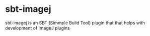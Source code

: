 sbt-imagej
==========

sbt-imagej is an SBT (Simmple Build Tool) plugin that that helps with development of ImageJ plugins
